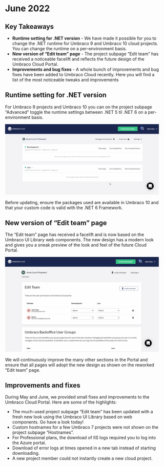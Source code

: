 # June 2022

## Key Takeaways

* **Runtime setting for .NET version** - We have made it possible for you to change the .NET runtime for Umbraco 9 and Umbraco 10 cloud projects. You can change the runtime on a per-environment basis.
* **New version of “Edit team” page** - The project subpage “Edit team” has received a noticeable facelift and reflects the future design of the Umbraco Cloud Portal.
* **Improvements and bug fixes** - A whole bunch of improvements and bug fixes have been added to Umbraco Cloud recently. Here you will find a list of the most noticeable tweaks and improvements

## Runtime setting for .NET version

For Umbraco 9 projects and Umbraco 10 you can on the project subpage “Advanced” toggle the runtime settings between .NET 5 til .NET 6 on a per-environment basis.

![RuntimeSettingsForV9](../images/RuntimeSettingsForV9.gif)

Before updating, ensure the packages used are available in Umbraco 10 and that your custom code is valid with the .NET 6 Framework.

## New version of “Edit team” page

The “Edit team” page has received a facelift and is now based on the Umbraco UI Library web components. The new design has a modern look and gives you a sneak preview of the look and feel of the future Cloud Portal.

![NewEditTeamPage.gif](../images/NewEditTeamPage.gif)

We will continuously improve the many other sections in the Portal and ensure that all pages will adopt the new design as shown on the reworked “Edit team” page.

## Improvements and fixes

During May and June, we provided small fixes and improvements to the Umbraco Cloud Portal. Here are some of the highlights:

* The much-used project subpage “Edit team” has been updated with a fresh new look using the Umbraco UI Library based on web components. Go have a look today!
* Custom hostnames for a few Umbraco 7 projects were not shown on the project subpage “Hostnames”.
* For Professional plans, the download of IIS logs required you to log into the Azure portal.
* Download of error logs at times opened in a new tab instead of starting downloading.
* A new project member could not instantly create a new cloud project.

